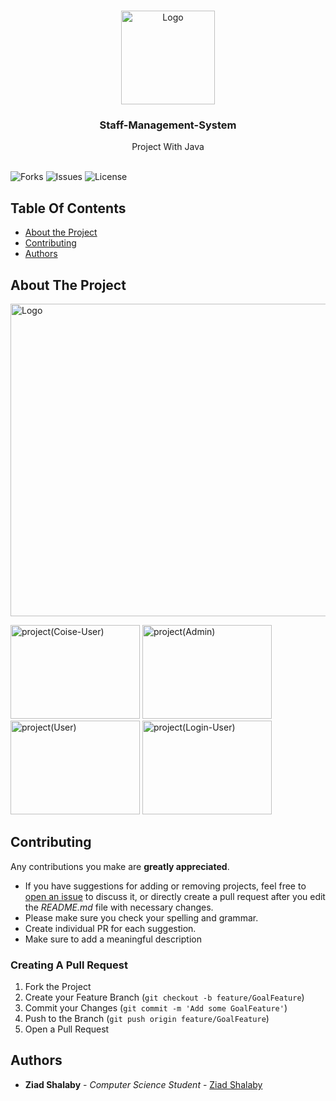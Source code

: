 <br/>
<p align="center">
  <a href="https://github.com/ZeadShalaby/Staff-Management-System">
    <img src="https://i.imgur.com/LrPHedV.png" alt="Logo" width="150" height="150">
  </a>
  

<h3 align="center">Staff-Management-System</h3>

  <p align="center">
    Project With Java
    <br/>
    <br/>
  </p>


![Forks](https://img.shields.io/github/forks/ZeadShalaby/Staff-Management-System?style=social) ![Issues](https://img.shields.io/github/issues/ZeadShalaby/Staff-Management-System) ![License](https://img.shields.io/github/license/ZeadShalaby/Staff-Management-System)

## Table Of Contents

* [About the Project](#about-the-project)
* [Contributing](#contributing)
* [Authors](#authors)

## About The Project


 <img src="https://i.imgur.com/KmyU5zz.png" alt="Logo" width="900" height="500">
 <br/>
<p >
 <img src="https://i.imgur.com/z96h1vb.png" alt="project(Coise-User)" width="207" height="150">
 <img src="https://i.imgur.com/6Xxnqhv.png" alt="project(Admin)" width="207" height="150">
 <img src="https://i.imgur.com/JE3vHEI.png" alt="project(User)" width="207" height="150">
 <img src="https://i.imgur.com/UKpjKbc.png" alt="project(Login-User)" width="207" height="150">
</p>



## Contributing

Any contributions you make are **greatly appreciated**.

* If you have suggestions for adding or removing projects, feel free
  to [open an issue](https://github.com/ZeadShalaby/Staff-Management-System/issues/new) to discuss it, or directly
  create a pull request after you edit the *README.md* file with necessary changes.
* Please make sure you check your spelling and grammar.
* Create individual PR for each suggestion.
* Make sure to add a meaningful description

### Creating A Pull Request

1. Fork the Project
2. Create your Feature Branch (`git checkout -b feature/GoalFeature`)
3. Commit your Changes (`git commit -m 'Add some GoalFeature'`)
4. Push to the Branch (`git push origin feature/GoalFeature`)
5. Open a Pull Request

## Authors

* **Ziad Shalaby** - *Computer Science Student* - [Ziad Shalaby](https://github.com/ZeadShalaby)
